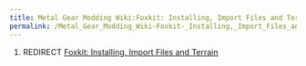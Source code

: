 ```yaml
---
title: Metal Gear Modding Wiki:Foxkit: Installing, Import Files and Terrain
permalink: /Metal_Gear_Modding_Wiki-Foxkit-_Installing,_Import_Files_and_Terrain/
---
```


1.  REDIRECT [Foxkit: Installing, Import Files and
    Terrain](/Foxkit:_Installing,_Import_Files_and_Terrain "wikilink")